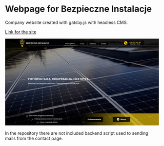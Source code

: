 # Webpage for Bezpieczne Instalacje

Company website created with gatsby.js with headless CMS.

[Link for the site](https://bezpieczneinstalacje.pl)

![Home Page photo](home_screen.jpg "HOMEPAGE")

In the repository there are not included backend script used to sending mails from the contact page.
